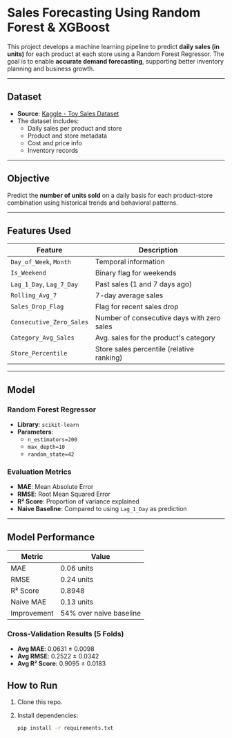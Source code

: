 # Sales Forecasting Using Random Forest & XGBoost

This project develops a machine learning pipeline to predict **daily sales (in units)** for each product at each store using a Random Forest Regressor. The goal is to enable **accurate demand forecasting**, supporting better inventory planning and business growth.

---

## Dataset

- **Source**: [Kaggle - Toy Sales Dataset](https://www.kaggle.com/datasets/mysarahmadbhat/toy-sales?select=inventory.csv)
- The dataset includes:
  - Daily sales per product and store
  - Product and store metadata
  - Cost and price info
  - Inventory records

---

## Objective

Predict the **number of units sold** on a daily basis for each product-store combination using historical trends and behavioral patterns.

---

## Features Used

| Feature                    | Description |
|---------------------------|-------------|
| `Day_of_Week`, `Month`    | Temporal information |
| `Is_Weekend`              | Binary flag for weekends |
| `Lag_1_Day`, `Lag_7_Day`  | Past sales (1 and 7 days ago) |
| `Rolling_Avg_7`           | 7-day average sales |
| `Sales_Drop_Flag`         | Flag for recent sales drop |
| `Consecutive_Zero_Sales`  | Number of consecutive days with zero sales |
| `Category_Avg_Sales`      | Avg. sales for the product's category |
| `Store_Percentile`        | Store sales percentile (relative ranking) |

---

## Model

### Random Forest Regressor
- **Library**: `scikit-learn`
- **Parameters**:
  - `n_estimators=200`
  - `max_depth=10`
  - `random_state=42`

### Evaluation Metrics
- **MAE**: Mean Absolute Error
- **RMSE**: Root Mean Squared Error
- **R² Score**: Proportion of variance explained
- **Naive Baseline**: Compared to using `Lag_1_Day` as prediction

---

## Model Performance

| Metric       | Value      |
|--------------|------------|
| MAE          | 0.06 units |
| RMSE         | 0.24 units |
| R² Score     |0.8948      |
| Naive MAE    | 0.13 units |
| Improvement  | 54% over naive baseline |

### Cross-Validation Results (5 Folds)

- **Avg MAE**: 0.0631 ± 0.0098
- **Avg RMSE**: 0.2522 ± 0.0342
- **Avg R² Score**: 0.9095 ± 0.0183

## How to Run

1. Clone this repo.
2. Install dependencies:

   ```bash
   pip install -r requirements.txt
